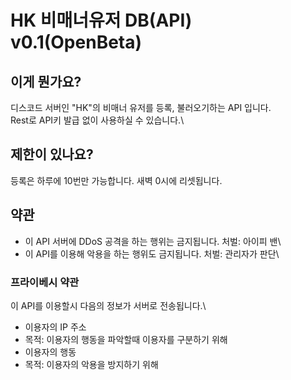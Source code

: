 # HK 비매너유저 DB(API) v0.1(OpenBeta)
## 이게 뭔가요?
디스코드 서버인 "HK"의 비매너 유저를 등록, 불러오기하는 API 입니다.\
Rest로 API키 발급 없이 사용하실 수 있습니다.\
## 제한이 있나요?
등록은 하루에 10번만 가능합니다. 새벽 0시에 리셋됩니다.
## 약관
- 이 API 서버에 DDoS 공격을 하는 행위는 금지됩니다. 처벌: 아이피 밴\
- 이 API를 이용해 악용을 하는 행위도 금지됩니다. 처벌: 관리자가 판단\
### 프라이베시 약관
이 API를 이용할시 다음의 정보가 서버로 전송됩니다.\
- 이용자의 IP 주소
 - 목적: 이용자의 행동을 파악할때 이용자를 구분하기 위해
- 이용자의 행동
 - 목적: 이용자의 악용을 방지하기 위해
